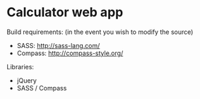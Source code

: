 Calculator web app
==================

Build requirements: (in the event you wish to modify the source)
- SASS: http://sass-lang.com/
- Compass: http://compass-style.org/

Libraries:
- jQuery
- SASS / Compass
